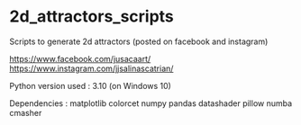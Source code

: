 # 2d_attractors_scripts
Scripts to generate 2d attractors (posted on facebook and instagram)

https://www.facebook.com/jusacaart/
https://www.instagram.com/jjsalinascatrian/

Python version used : 3.10 (on Windows 10)

Dependencies : 
matplotlib
colorcet
numpy
pandas
datashader
pillow
numba
cmasher
